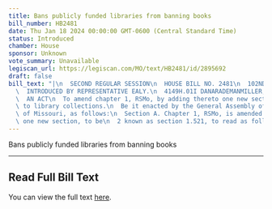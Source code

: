 ```yaml
---
title: Bans publicly funded libraries from banning books
bill_number: HB2481
date: Thu Jan 18 2024 00:00:00 GMT-0600 (Central Standard Time)
status: Introduced
chamber: House
sponsor: Unknown
vote_summary: Unavailable
legiscan_url: https://legiscan.com/MO/text/HB2481/id/2895692
draft: false
bill_text: "|\n  SECOND REGULAR SESSION\n  HOUSE BILL NO. 2481\n  102ND GENERAL ASSEMBLY\n\
  \  INTRODUCED BY REPRESENTATIVE EALY.\n  4149H.01I DANARADEMANMILLER,ChiefClerk\n\
  \  AN ACT\n  To amend chapter 1, RSMo, by adding thereto one new section relating\
  \ to library collections.\n  Be it enacted by the General Assembly of the state\
  \ of Missouri, as follows:\n  Section A. Chapter 1, RSMo, is amended by adding thereto\
  \ one new section, to be\n  2 known as section 1.521, to read as follows:"
---
```

Bans publicly funded libraries from banning books

---

## Read Full Bill Text

You can view the full text [here](https://legiscan.com/MO/text/HB2481/id/2895692).
